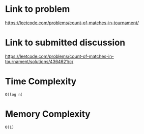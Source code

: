 # Link to problem
https://leetcode.com/problems/count-of-matches-in-tournament/

# Link to submitted discussion
https://leetcode.com/problems/count-of-matches-in-tournament/solutions/4364621/c/

# Time Complexity
`O(log n)`

# Memory Complexity
`O(1)`
